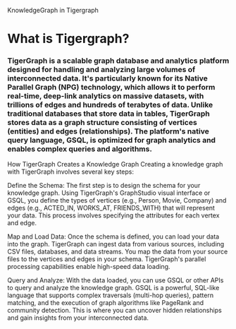 KnowledgeGraph in Tigergraph
# What is Tigergraph?
### TigerGraph is a scalable graph database and analytics platform designed for handling and analyzing large volumes of interconnected data. It's particularly known for its Native Parallel Graph (NPG) technology, which allows it to perform real-time, deep-link analytics on massive datasets, with trillions of edges and hundreds of terabytes of data. Unlike traditional databases that store data in tables, TigerGraph stores data as a graph structure consisting of vertices (entities) and edges (relationships). The platform's native query language, GSQL, is optimized for graph analytics and enables complex queries and algorithms.




How TigerGraph Creates a Knowledge Graph
Creating a knowledge graph with TigerGraph involves several key steps:

Define the Schema: The first step is to design the schema for your knowledge graph. Using TigerGraph's GraphStudio visual interface or GSQL, you define the types of vertices (e.g., Person, Movie, Company) and edges (e.g., ACTED_IN, WORKS_AT, FRIENDS_WITH) that will represent your data. This process involves specifying the attributes for each vertex and edge.



Map and Load Data: Once the schema is defined, you can load your data into the graph. TigerGraph can ingest data from various sources, including CSV files, databases, and data streams. You map the data from your source files to the vertices and edges in your schema. TigerGraph's parallel processing capabilities enable high-speed data loading.


Query and Analyze: With the data loaded, you can use GSQL or other APIs to query and analyze the knowledge graph. GSQL is a powerful, SQL-like language that supports complex traversals (multi-hop queries), pattern matching, and the execution of graph algorithms like PageRank and community detection. This is where you can uncover hidden relationships and gain insights from your interconnected data.


